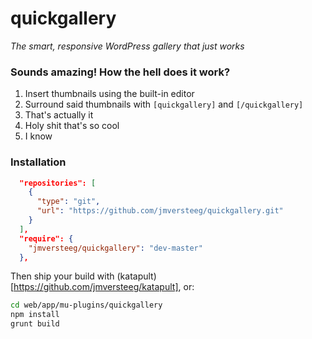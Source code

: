 # quickgallery
*The smart, responsive WordPress gallery that just works*

### Sounds amazing! How the hell does it work?

1. Insert thumbnails using the built-in editor
2. Surround said thumbnails with `[quickgallery]` and `[/quickgallery]`
3. That's actually it
4. Holy shit that's so cool
5. I know

### Installation

```json
  "repositories": [
    {
      "type": "git",
      "url": "https://github.com/jmversteeg/quickgallery.git"
    }
  ],
  "require": {
    "jmversteeg/quickgallery": "dev-master"
  },
```

Then ship your build with (katapult)[https://github.com/jmversteeg/katapult], or:

```bash
cd web/app/mu-plugins/quickgallery
npm install
grunt build
```